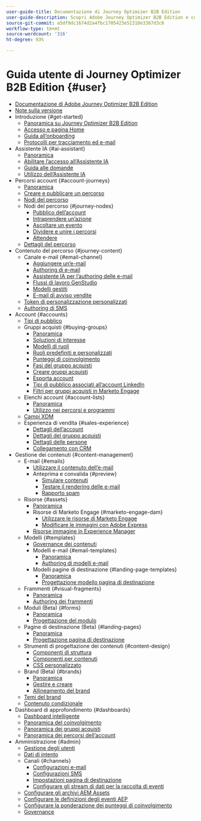 ```yaml
---
user-guide-title: Documentazione di Journey Optimizer B2B Edition
user-guide-description: Scopri Adobe Journey Optimizer B2B Edition e come utilizzarlo per orchestrare account e percorsi per gruppi acquisti utilizzando funzioni di intelligenza artificiale generativa incorporata e automazione leader del settore.
source-git-commit: a5df9dc1674d2a4fbc1705423e51318e3367d3c6
workflow-type: tm+mt
source-wordcount: '316'
ht-degree: 93%

---
```



# Guida utente di Journey Optimizer B2B Edition {#user}

+ [Documentazione di Adobe Journey Optimizer B2B Edition](guide-overview.md)
+ [Note sulla versione](./release-notes/release-notes.md)
+ Introduzione {#get-started}
   + [Panoramica su Journey Optimizer B2B Edition](about-journey-optimizer-b2b-edition.md)
   + [Accesso e pagina Home](home-page.md)
   + [Guida all’onboarding](./start/get-started.md)
   + [Protocolli per tracciamento ed e-mail](./start/email-protocols.md)
+ Assistente IA {#ai-assistant}
   + [Panoramica](./ai-assistant/ai-assistant-overview.md)
   + [Abilitare l’accesso all’Assistente IA](./ai-assistant/enable-ai-assistant-access.md)
   + [Guida alle domande](./ai-assistant/question-guidance.md)
   + [Utilizzo dell’Assistente IA](./ai-assistant/use-ai-assistant.md)
+ Percorsi account {#account-journeys}
   + [Panoramica](./journeys/journey-overview.md)
   + [Creare e pubblicare un percorso](./journeys/create-publish-journey.md)
   + [Nodi del percorso](./journeys/journey-nodes.md)
   + Nodi del percorso {#journey-nodes}
      + [Pubblico dell’account](./journeys/account-audience-nodes.md)
      + [Intraprendere un’azione](./journeys/action-nodes.md)
      + [Ascoltare un evento](./journeys/listen-for-event-nodes.md)
      + [Dividere e unire i percorsi](./journeys/split-merge-paths-nodes.md)
      + [Attendere](./journeys/wait-nodes.md)
   + [Dettagli del percorso](./journeys/journey-details.md)
+ Contenuto del percorso {#journey-content}
   + Canale e-mail {#email-channel}
      + [Aggiungere un’e-mail](./content/add-email.md)
      + [Authoring di e-mail](./content/email-authoring.md)
      + [Assistente IA per l’authoring delle e-mail](./content/ai-assistant-emails.md)
      + [Flussi di lavoro GenStudio](./content/genstudio-email-workflow.md)
      + [Modelli gestiti](./content/email-authoring-governance.md)
      + [E-mail di avviso vendite](./content/sales-alert-email.md)
   + [Token di personalizzazione personalizzati](./content/personalization-my-tokens.md)
   + [Authoring di SMS](./content/sms-authoring.md)
+ Account {#accounts}
   + [Tipi di pubblico](./audiences/account-audience-overview.md)
   + Gruppi acquisti {#buying-groups}
      + [Panoramica](./buying-groups/buying-groups-overview.md)
      + [Soluzioni di interesse](./buying-groups/solution-interests.md)
      + [Modelli di ruoli](./buying-groups/buying-groups-role-templates.md)
      + [Ruoli predefiniti e personalizzati](./buying-groups/default-custom-roles.md)
      + [Punteggi di coinvolgimento](./buying-groups/engagement-scores.md)
      + [Fasi del gruppo acquisti](./buying-groups/buying-group-stages.md)
      + [Creare gruppi acquisti](./buying-groups/buying-groups-create.md)
      + [Esporta account](./audiences/account-list-export.md)
      + [Tipi di pubblico associati all’account LinkedIn](./data/linkedin-account-matched-audiences.md)
      + [Filtri per gruppi acquisti in Marketo Engage](./buying-groups/marketo-engage-smart-list-buying-group-filters.md)
   + Elenchi account {#account-lists}
      + [Panoramica](./accounts/account-lists.md)
      + [Utilizzo nei percorsi e programmi](./accounts/account-lists-journeys.md)
   + [Campi XDM](./data/field-mapping.md)
   + Esperienza di vendita {#sales-experience}
      + [Dettagli dell’account](./accounts/account-details.md)
      + [Dettagli del gruppo acquisti](./buying-groups/buying-group-details.md)
      + [Dettagli delle persone](./accounts/person-details.md)
      + [Collegamento con CRM](./accounts/crm-linking.md)
+ Gestione dei contenuti {#content-management}
   + E-mail {#emails}
      + [Utilizzare il contenuto dell’e-mail](./content/emails-list.md)
      + Anteprima e convalida {#preview}
         + [Simulare contenuti](./content/email-simulate-content.md)
         + [Testare il rendering delle e-mail](./content/email-test-rendering.md)
         + [Rapporto spam](./content/email-spam-report.md)
   + Risorse {#assets}
      + [Panoramica](./content/assets-overview.md)
      + Risorse di Marketo Engage {#marketo-engage-dam}
         + [Utilizzare le risorse di Marketo Engage](./content/marketo-engage-design-studio.md)
         + [Modificare le immagini con Adobe Express](./content/image-edit-adobe-express.md)
      + [Risorse immagine in Experience Manager](./content/aem-assets.md)
   + Modelli {#templates}
      + [Governance dei contenuti](./content/template-content-governance.md)
      + Modelli e-mail {#email-templates}
         + [Panoramica](./content/email-templates.md)
         + [Authoring di modelli e-mail](./content/email-template-authoring.md)
      + Modelli pagine di destinazione {#landing-page-templates}
         + [Panoramica](./content/landing-page-templates.md)
         + [Progettazione modello pagina di destinazione](./content/landing-page-template-design.md)
   + Frammenti {#visual-fragments}
      + [Panoramica](./content/fragments.md)
      + [Authoring dei frammenti](./content/fragment-authoring.md)
   + Moduli (Beta) {#forms}
      + [Panoramica](./content/forms.md)
      + [Progettazione del modulo](./content/form-design.md)
   + Pagine di destinazione (Beta) {#landing-pages}
      + [Panoramica](./content/landing-pages.md)
      + [Progettazione pagina di destinazione](./content/landing-page-design.md)
   + Strumenti di progettazione dei contenuti {#content-design}
      + [Componenti di struttura](./content/structure-components.md)
      + [Componenti per contenuti](./content/content-components.md)
      + [CSS personalizzato](./content/design-custom-css.md)
   + Brand (Beta) {#brands}
      + [Panoramica](./content/brands-overview.md)
      + [Gestire e creare](./content/brands-manage-create.md)
      + [Allineamento del brand](./content/brand-alignment.md)
   + [Temi del brand](./content/brand-themes.md)
   + [Contenuto condizionale](./content/conditional-content.md)
+ Dashboard di approfondimento {#dashboards}
   + [Dashboard intelligente](./dashboards/intelligent-dashboard.md)
   + [Panoramica del coinvolgimento](./dashboards/engagement-dashboard.md)
   + [Panoramica dei gruppi acquisti](./dashboards/buying-groups-dashboard.md)
   + [Panoramica dei percorsi dell’account](./dashboards/journeys-dashboard.md)
+ Amministrazione {#admin}
   + [Gestione degli utenti](./admin/user-management.md)
   + [Dati di intento](./admin/intent-data.md)
   + Canali {#channels}
      + [Configurazioni e-mail](./admin/configure-channels-emails.md)
      + [Configurazioni SMS](./admin/configure-channels-sms.md)
      + [Impostazioni pagina di destinazione](./admin/landing-page-settings.md)
      + [Configurare gli stream di dati per la raccolta di eventi](./data/aep-event-collection.md)
   + [Configurare gli archivi AEM Assets](./admin/configure-aem-repositories.md)
   + [Configurare le definizioni degli eventi AEP](./admin/configure-aep-events.md)
   + [Configurare la ponderazione dei punteggi di coinvolgimento](./admin/engagement-score-weighting.md)
   + [Governance](./admin/governance.md)
